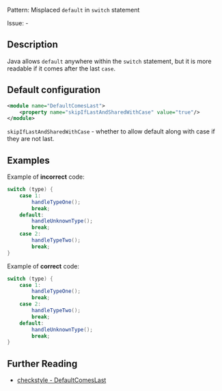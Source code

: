 Pattern: Misplaced `default` in `switch` statement

Issue: -

## Description

Java allows `default` anywhere within the `switch` statement, but it is more readable if it comes after the last `case`. 

## Default configuration

```xml
<module name="DefaultComesLast">
    <property name="skipIfLastAndSharedWithCase" value="true"/>
</module>
```

`skipIfLastAndSharedWithCase` - whether to allow default along with case if they are not last.

## Examples

Example of **incorrect** code:

```java
switch (type) {
    case 1:
        handleTypeOne();
        break;
    default:
        handleUnknownType();
        break;        
    case 2:
        handleTypeTwo();
        break;    
}
```

Example of **correct** code:

```java
switch (type) {
    case 1:
        handleTypeOne();
        break;      
    case 2:
        handleTypeTwo();
        break;
    default:
        handleUnknownType();
        break;          
}
```


## Further Reading

* [checkstyle - DefaultComesLast](http://checkstyle.sourceforge.net/config_coding.html#DefaultComesLast)

